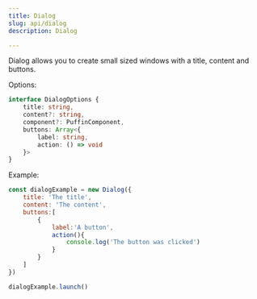 ```yaml
---
title: Dialog
slug: api/dialog
description: Dialog

---
```


Dialog allows you to create small sized windows with a title, content and buttons.

Options: 

```ts
interface DialogOptions {
	title: string,
	content?: string,
	component?: PuffinComponent,
	buttons: Array<{ 
		label: string, 
		action: () => void 
	}>
}
```

Example:
```js
const dialogExample = new Dialog({
	title: 'The title',
	content: 'The content',
	buttons:[
		{
			label:'A button',
			action(){
				console.log('The button was clicked')
			}
		}
	]
})

dialogExample.launch()
```
